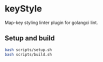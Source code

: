 # keyStyle

Map-key styling linter plugin for golangci lint.

## Setup and build

```bash
bash scripts/setup.sh
bash scripts/build.sh
```
